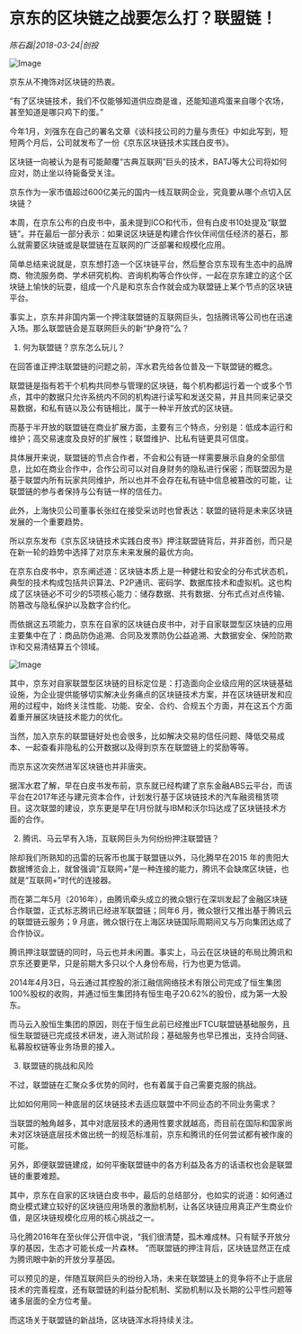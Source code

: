 # 京东的区块链之战要怎么打？联盟链！

*陈石磊|2018-03-24|创投*

![Image](http://p2.pstatp.com/large/pgc-image/15219431457347c70348352)

京东从不掩饰对区块链的热衷。

“有了区块链技术，我们不仅能够知道供应商是谁，还能知道鸡蛋来自哪个农场，甚至知道是哪只鸡下的蛋。”

今年1月，刘强东在自己的署名文章《谈科技公司的力量与责任》中如此写到，短短两个月后，公司就发布了一份《京东区块链技术实践白皮书》。

区块链一向被认为是有可能颠覆“古典互联网”巨头的技术，BATJ等大公司将如何应对，防止坐以待毙备受关注。

京东作为一家市值超过600亿美元的国内一线互联网企业，究竟要从哪个点切入区块链？

本周，在京东公布的白皮书中，虽未提到ICO和代币，但有白皮书10处提及“联盟链”。并在最后一部分表示：如果说区块链是构建合作伙伴间信任经济的基石，那么就需要区块链或是联盟链在互联网的广泛部署和规模化应用。

简单总结来说就是，京东想打造一个区块链平台，然后整合京东现有生态中的品牌商、物流服务商、学术研究机构、咨询机构等合作伙伴，一起在京东建立的这个区块链上愉快的玩耍，组成一个凡是和京东合作就会成为联盟链上某个节点的区块链平台。

事实上，京东并非国内第一个押注联盟链的互联网巨头，包括腾讯等公司也在迅速入场。那么联盟链会是互联网巨头的新“护身符”么？

1. 何为联盟链？京东怎么玩儿？

在回答谁正押注联盟链的问题之前，浑水君先给各位普及一下联盟链的概念。

联盟链是指有若干个机构共同参与管理的区块链，每个机构都运行着一个或多个节点，其中的数据只允许系统内不同的机构进行读写和发送交易，并且共同来记录交易数据，和私有链以及公有链相比，属于一种半开放式的区块链。

而基于半开放的联盟链在商业扩展方面，主要有三个特点，分别是：低成本运行和维护；高交易速度及良好的扩展性；联盟维护、比私有链更具可信度。

具体展开来说，联盟链的节点合作者，不会和公有链一样需要展示自身的全部信息，比如在商业合作中，合作公司可以对自身财务的隐私进行保密；而联盟因为是基于联盟内所有玩家共同维护，所以也并不会存在私有链中信息被篡改的可能，让联盟链的参与者保持与公有链一样的信任力。

此外，上海快贝公司董事长张红在接受采访时也曾表达：联盟的链将是未来区块链发展的一个重要趋势。

所以京东发布《京东区块链技术实践白皮书》押注联盟链背后，并非首创，而只是在新一轮的趋势中选择了对京东未来发展的最优方向。

在京东白皮书中，京东阐述道：区块链本质上是一种健壮和安全的分布式状态机，典型的技术构成包括共识算法、P2P通讯、密码学、数据库技术和虚拟机。这也构成了区块链必不可少的5项核心能力：储存数据、共有数据、分布式点对点传输、防篡改与隐私保护以及数字合约化。

而依据这五项能力，京东在自家的区块链白皮书中，对于自家联盟型区块链的应用主要集中在了：商品防伪追溯、合同及发票防伪公益追溯、大数据安全、保险防欺诈和交易清结算五个领域。

![Image](http://p2.pstatp.com/large/pgc-image/1521943145719c96c5d73e8)

其中，京东对自家联盟型区块链的目标定位是：打造面向企业级应用的区块链基础设施，为企业提供能够切实解决业务痛点的区块链技术方案，并在区块链研发和应用的过程中，始终关注性能、功能、安全、合约、合规五个方面，并在这五个方面着重开展区块链技术能力的优化。

当然，加入京东的联盟链好处也会很多，比如解决交易的信任问题、降低交易成本、一起查看非隐私的公开数据以及得到京东在联盟链上的奖励等等。

而京东这次突然进军区块链也并非唐突。

据浑水君了解，早在白皮书发布前，京东就已经构建了京东金融ABS云平台，而该平台在2017年还与建元资本合作，计划发行基于区块链技术的汽车融资租赁项目。这次联盟的建设，京东更是早在1月份就与IBM和沃尔玛达成了区块链技术方面的合作。

2. 腾讯、马云早有入场，互联网巨头为何纷纷押注联盟链？

除却我们所熟知的迅雷的玩客币也属于联盟链以外，马化腾早在2015 年的贵阳大数据博览会上，就曾强调“互联网+”是一种连接的能力，腾讯不会缺席区块链，也就是“互联网+”时代的连接器。

而在第二年5月（2016年），由腾讯牵头成立的微众银行在深圳发起了金融区块链合作联盟，正式标志腾讯已经进军联盟链；同年6 月，微众银行又推出基于腾讯云的联盟链云服务；9 月底，微众银行在上海区块链国际周期间又与万向集团达成了合作协议。

腾讯押注联盟链的同时，马云也并未闲置。事实上，马云在区块链的布局比腾讯和京东还要更早，只是前期大多只以个人身份布局，行为也更为低调。

2014年4月3日，马云通过其控股的浙江融信网络技术有限公司完成了恒生集团100%股权的收购，并通过恒生集团持有恒生电子20.62%的股份，成为第一大股东。

而马云入股恒生集团的原因，则在于恒生此前已经推出FTCU联盟链基础服务，且恒生联盟链已完成技术研发，进入测试阶段；基础服务也早已推出，支持合同链、私募股权链等业务场景的接入。

3. 联盟链的挑战和风险

不过，联盟链在汇聚众多优势的同时，也有着属于自己需要克服的挑战。

比如如何用同一种底层的区块链技术去适应联盟中不同业态的不同业务需求？

当联盟的触角越多，其中对底层技术的通用性要求就越高，而目前在国际和国家尚未对区块链底层技术做出统一的规范标准前，京东和腾讯的任何尝试都有被作废的可能。

另外，即便联盟链建成，如何平衡联盟链中的各方利益及各方的话语权也会是联盟链的重要难题。

其中，京东在自家的区块链白皮书中，最后的总结部分，也如实的说道：如何通过商业模式建立较好的区块链应用场景的激励机制，让各区块链应用真正产生商业价值，是区块链规模化应用的核心挑战之一。

马化腾2016年在至伙伴公开信中说，“我们很清楚，孤木难成林。只有赋予开放分享的基因，生态才可能长成一片森林。 ”而联盟链的押注背后，区块链显然正在成为腾讯眼中新的开放分享基因。

可以预见的是，伴随互联网巨头的纷纷入场，未来在联盟链上的竞争将不止于底层技术的完善程度，还有联盟链的利益分配机制、奖励机制以及长期的公平性问题等诸多层面的全方位考量。

而这场关于联盟链的新战场，区块链浑水将持续关注。


